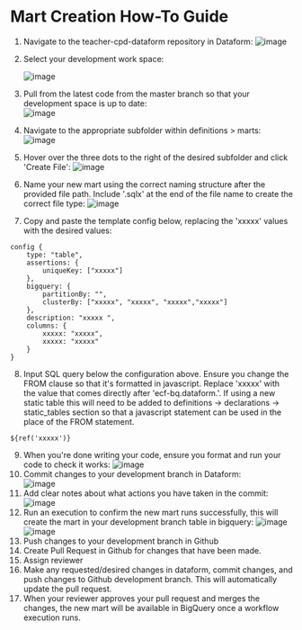 # Mart Creation How-To Guide
1. Navigate to the teacher-cpd-dataform repository in Dataform:
    ![image](https://github.com/DFE-Digital/teacher-cpd-dataform/assets/145556040/56e4a6c1-7b89-4e9e-ac01-702db4bcc5b5)
2. Select your development work space:

   ![image](https://github.com/DFE-Digital/teacher-cpd-dataform/assets/145556040/06587e2f-f06a-4fea-bef4-d1cf8d3a31ae)
3. Pull from the latest code from the master branch so that your development space is up to date:                                           
   ![image](https://github.com/DFE-Digital/teacher-cpd-dataform/assets/145556040/92994fd2-67c1-4560-b037-e535d03eb975)
4. Navigate to the appropriate subfolder within definitions > marts:                
   ![image](https://github.com/DFE-Digital/teacher-cpd-dataform/assets/145556040/5adc06e4-3b28-42c2-8f05-098d0aa835d8)
5. Hover over the three dots to the right of the desired subfolder and click 'Create File':
   ![image](https://github.com/DFE-Digital/teacher-cpd-dataform/assets/145556040/09b0e94c-ba7e-4e17-b9f9-33c02b8ffa6e)
6. Name your new mart using the correct naming structure after the provided file path. Include '.sqlx' at the end of the file name to create the correct file type:
   ![image](https://github.com/DFE-Digital/teacher-cpd-dataform/assets/145556040/183a2d80-4f44-4cff-a935-1053dbfa73e9)
7. Copy and paste the template config below, replacing the 'xxxxx' values with the desired values:
```
config {
    type: "table",
    assertions: {
        uniqueKey: ["xxxxx"]
    },
    bigquery: {
        partitionBy: "",
        clusterBy: ["xxxxx", "xxxxx", "xxxxx","xxxxx"]
    },
    description: "xxxxx ",
    columns: {
        xxxxx: "xxxxx",
        xxxxx: "xxxxx"
    }
}
```
8. Input SQL query below the configuration above. Ensure you change the FROM clause so that it's formatted in javascript. Replace 'xxxxx' with the value that comes directly after 'ecf-bq.dataform.'. If using a new static table this will need to be added to definitions -> declarations -> static_tables section so that a javascript statement can be used in the place of the FROM statement.
```
${ref('xxxxx')}
```
9. When you're done writing your code, ensure you format and run your code to check it works:
   ![image](https://github.com/DFE-Digital/teacher-cpd-dataform/assets/145556040/3e7ec2ac-6984-4036-b299-876c4cef2d87)
10. Commit changes to your development branch in Dataform:                                                          
    ![image](https://github.com/DFE-Digital/teacher-cpd-dataform/assets/145556040/c83caff3-a49d-4c8b-b77b-d8e18a5a8e68)
11. Add clear notes about what actions you have taken in the commit:
    ![image](https://github.com/DFE-Digital/teacher-cpd-dataform/assets/145556040/c3d6f6b5-199a-42aa-bf37-3fa5e57a80d4)
12. Run an execution to confirm the new mart runs successfully, this will create the mart in your development branch table in bigquery:
   ![image](https://github.com/DFE-Digital/teacher-cpd-dataform/assets/145556040/7ea0306f-1795-48c9-81c5-e40ebb9f3c00)
   ![image](https://github.com/DFE-Digital/teacher-cpd-dataform/assets/145556040/20d91019-f0e6-4a4c-89fa-22d9ff95748a)
13. Push changes to your development branch in Github
14. Create Pull Request in Github for changes that have been made.
15. Assign reviewer
16. Make any requested/desired changes in dataform, commit changes, and push changes to Github development branch. This will automatically update the pull request.
17. When your reviewer approves your pull request and merges the changes, the new mart will be available in BigQuery once a workflow execution runs. 



